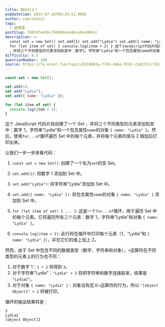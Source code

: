 ```yaml
---
title: 输出什么?
pubDatetime: 2023-07-20T09:29:51.000Z
author: caorushizi
tags:
  - 选择题
postSlug: 7d07d7e816c76b584a1446ce0e1d661c
description: >-
  const set = new Set() set.add(1) set.add("Lydia") set.add({ name: "Lydia" })
  for (let item of set) { console.log(item + 2) } 这个JavaScript代码片段创建了一个 Set
  ，并将三个不同类型的元素添加到其中：数字1，字符串"Lydia"和一个包含属性name的对象 {
difficulty: 0.5
questionNumber: 108
source: https://fe.ecool.fun/topic/8318d81a-7336-466e-9761-cbd175ccfd2c
---
```


```javascript
const set = new Set();

set.add(1);
set.add("Lydia");
set.add({ name: "Lydia" });

for (let item of set) {
  console.log(item + 2);
}
```

这个 JavaScript 代码片段创建了一个 Set ，并将三个不同类型的元素添加到其中：数字 1，字符串"Lydia"和一个包含属性`name`的对象 `{ name: "Lydia" }`。然后，使用`for...of`循环遍历 Set 中的每个元素，并将每个元素的值与 2 相加后打印出来。

让我们一步一步来看代码：

1. `const set = new Set()`: 创建了一个名为`set`的空 Set。

2. `set.add(1)`: 将数字 1 添加到 Set 中。

3. `set.add("Lydia")`: 将字符串"Lydia"添加到 Set 中。

4. `set.add({ name: "Lydia" })`: 将包含属性`name`的对象 `{ name: "Lydia" }` 添加到 Set 中。

5. `for (let item of set) { ... }`: 这是一个`for...of`循环，用于遍历 Set 中的每个元素。它将遍历所有三个元素：数字 1，字符串"Lydia"和对象 `{ name: "Lydia" }`。

6. `console.log(item + 2)`: 此行将在循环中打印每个元素（1，"Lydia"和 `{ name: "Lydia" }`），并在它们的值上加上 2。

然而，由于 Set 中包含不同的数据类型（数字、字符串和对象），`+`运算符在不同类型的元素上的行为也不同：

1. 对于数字 1：`1 + 2` 将得到 `3`。
2. 对于字符串"Lydia"：`"Lydia" + 2` 将把字符串和数字连接起来，结果是 `"Lydia2"`。
3. 对于对象 `{ name: "Lydia" }`：对象没有定义`+`运算符的行为，所以 `"[object Object]" + 2` 将被打印。

循环的输出结果将是：

```
3
Lydia2
[object Object]2
```
